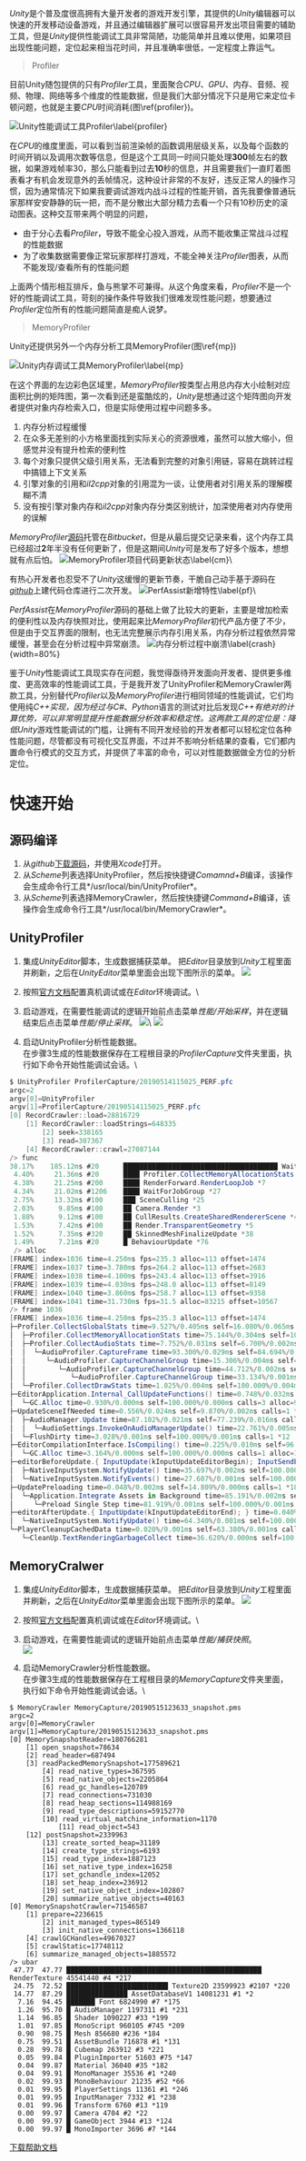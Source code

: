 *Unity*是个普及度很高拥有大量开发者的游戏开发引擎，其提供的*Unity*编辑器可以快速的开发移动设备游戏，并且通过编辑器扩展可以很容易开发出项目需要的辅助工具，但是*Unity*提供性能调试工具非常简陋，功能简单并且难以使用，如果项目出现性能问题，定位起来相当花时间，并且准确率很低，一定程度上靠运气。

> Profiler

目前Unity随包提供的只有*Profiler*工具，里面聚合*CPU*、*GPU*、内存、音频、视频、物理、网络等多个维度的性能数据，但是我们大部分情况下只是用它来定位卡顿问题，也就是主要*CPU*时间消耗(图\ref{profiler})。

![Unity性能调试工具Profiler\label{profiler}](docs/figures/profiler.png)

在*CPU*的维度里面，可以看到当前渲染帧的函数调用层级关系，以及每个函数的时间开销以及调用次数等信息，但是这个工具同一时间只能处理**300**帧左右的数据，如果游戏帧率30，那么只能看到过去**10**秒的信息，并且需要我们一直盯着图表看才有机会发现意外的丢帧情况，这种设计非常的不友好，违反正常人的操作习惯，因为通常情况下如果我要调试游戏内战斗过程的性能开销，首先我要像普通玩家那样安安静静的玩一把，而不是分散出大部分精力去看一个只有10秒历史的滚动图表。这种交互带来两个明显的问题，

- 由于分心去看*Profiler*，导致不能全心投入游戏，从而不能收集正常战斗过程的性能数据
- 为了收集数据需要像正常玩家那样打游戏，不能全神关注*Profiler*图表，从而不能发现/查看所有的性能问题

上面两个情形相互排斥，鱼与熊掌不可兼得。从这个角度来看，*Profiler*不是一个好的性能调试工具，苛刻的操作条件导致我们很难发现性能问题，想要通过*Profiler*定位所有的性能问题简直是痴人说梦。

> MemoryProfiler

Unity还提供另外一个内存分析工具MemoryProfiler(图\ref{mp})

![Unity内存调试工具MemoryProfiler\label{mp}](docs/figures/unity-mp.png)

在这个界面的左边彩色区域里，*MemoryProfiler*按类型占用总内存大小绘制对应面积比例的矩阵图，第一次看到还是蛮酷炫的，*Unity*是想通过这个矩阵图向开发者提供对象内存检索入口，但是实际使用过程中问题多多。

1. 内存分析过程缓慢
2. 在众多无差别的小方格里面找到实际关心的资源很难，虽然可以放大缩小，但感觉并没有提升检索的便利性
3. 每个对象只提供父级引用关系，无法看到完整的对象引用链，容易在跳转过程中搞错上下文关系
4. 引擎对象的引用和*il2cpp*对象的引用混为一谈，让使用者对引用关系的理解模糊不清
5. 没有按引擎对象内存和*il2cpp*对象内存分类区别统计，加深使用者对内存使用的误解

*MemoryProfiler*[源码](https://bitbucket.org/Unity-Technologies/memoryprofiler)托管在*Bitbucket*，但是从最后提交记录来看，这个内存工具已经超过**2**年半没有任何更新了，但是这期间*Unity*可是发布了好多个版本，想想就有点后怕。
![MemoryProfiler项目代码更新状态\label{cm}](docs/figures/bitbucket-cm.png)\

有热心开发者也忍受不了*Unity*这缓慢的更新节奏，干脆自己动手基于源码在[*github*](https://github.com/GameBuildingBlocks/PerfAssist)上建代码仓库进行二次开发。
![PerfAssist新增特性\label{pf}](docs/figures/perf-assist.png)\

*PerfAssist*在*MemoryProfiler*源码的基础上做了比较大的更新，主要是增加检索的便利性以及内存快照对比，使用起来比*MemoryProfiler*初代产品方便了不少，但是由于交互界面的限制，也无法完整展示内存引用关系，内存分析过程依然异常缓慢，甚至会在分析过程中异常崩溃。
![内存分析过程中崩溃\label{crash}](docs/figures/crash.png){width=80%}

鉴于*Unity*性能调试工具现实存在问题，我觉得亟待开发面向开发者、提供更多维度、更高效率的性能调试工具，于是我开发了UnityProfiler和MemoryCrawler两款工具，分别替代*Profiler*以及*MemoryProfiler*进行相同领域的性能调试，它们均使用纯*C++*实现，因为经过与*C#*、*Python*语言的测试对比后发现*C++*有绝对的计算优势，可以非常明显提升性能数据分析效率和稳定性。这两款工具的定位是：降低*Unity*游戏性能调试的门槛，让拥有不同开发经验的开发者都可以轻松定位各种性能问题，尽管都没有可视化交互界面，不过并不影响分析结果的查看，它们都内置命令行模式的交互方式，并提供了丰富的命令，可以对性能数据做全方位的分析定位。


# 快速开始

## 源码编译

1. 从*github*[下载源码](https://github.com/larryhou/MemoryProfiler)，并使用*Xcode*打开。
2. 从*Scheme*列表选择UnityProfiler，然后按快捷键*Comamnd+B*编译，该操作会生成命令行工具*/usr/local/bin/UnityProfiler*。
3. 从*Scheme*列表选择MemoryCrawler，然后按快捷键*Command+B*编译，该操作会生成命令行工具*/usr/local/bin/MemoryCrawler*。

## UnityProfiler

1. 集成*UnityEditor*脚本，生成数据捕获菜单。
把*Editor*目录放到*Unity*工程里面并刷新，之后在*UnityEditor*菜单里面会出现下图所示的菜单。
![](docs/figures/editor-menu.png)

2. 按照[官方文档](https://docs.unity3d.com/Manual/ProfilerWindow.html)配置真机调试或在*Editor*环境调试。\

3. 启动游戏，在需要性能调试的逻辑开始前点击菜单*性能/开始采样*，并在逻辑结束后点击菜单*性能/停止采样*。
![](docs/figures/up-start.png)\ ![](docs/figures/up-stop.png)

4. 启动UnityProfiler分析性能数据。\
在步骤3生成的性能数据保存在工程根目录的*ProfilerCapture*文件夹里面，执行如下命令开始性能调试会话。\

```C#
$ UnityProfiler ProfilerCapture/20190514115025_PERF.pfc 
argc=2
argv[0]=UnityProfiler
argv[1]=ProfilerCapture/20190514115025_PERF.pfc
[0] RecordCrawler::load=28816729
    [1] RecordCrawler::loadStrings=648335
        [2] seek=338165
        [3] read=307367
    [4] RecordCrawler::crawl=27087144
/> func
38.17%    185.12ms #20      ██████████████████████████████████████ WaitForTargetFPS *1
 4.40%     21.36ms #20      ████ Profiler.CollectMemoryAllocationStats *128
 4.38%     21.25ms #200     ████ RenderForward.RenderLoopJob *7
 4.34%     21.02ms #1206    ████ WaitForJobGroup *27
 2.75%     13.32ms #100     ███ SceneCulling *25
 2.03%      9.85ms #100     ██ Camera.Render *3
 1.88%      9.12ms #100     ██ CullResults.CreateSharedRendererScene *46
 1.53%      7.42ms #100     ██ Render.TransparentGeometry *5
 1.52%      7.35ms #320     ██ SkinnedMeshFinalizeUpdate *38
 1.49%      7.21ms #20      █ BehaviourUpdate *76
 /> alloc
[FRAME] index=1036 time=4.250ms fps=235.3 alloc=113 offset=1474
[FRAME] index=1037 time=3.780ms fps=264.2 alloc=113 offset=2683
[FRAME] index=1038 time=4.100ms fps=243.4 alloc=113 offset=3916
[FRAME] index=1039 time=4.030ms fps=248.0 alloc=113 offset=8149
[FRAME] index=1040 time=3.860ms fps=258.7 alloc=113 offset=9358
[FRAME] index=1041 time=31.730ms fps=31.5 alloc=83215 offset=10567
/> frame 1036
[FRAME] index=1036 time=4.250ms fps=235.3 alloc=113 offset=1474
├─Profiler.CollectGlobalStats time=9.527%/0.405ms self=16.080%/0.065ms calls=1 *1
│  ├─Profiler.CollectMemoryAllocationStats time=75.144%/0.304ms self=100.000%/0.304ms calls=1 *2
│  ├─Profiler.CollectAudioStats time=7.752%/0.031ms self=6.700%/0.002ms calls=1 *3
│  │  └─AudioProfiler.CaptureFrame time=93.300%/0.029ms self=84.694%/0.025ms calls=1 *4
│  │     └─AudioProfiler.CaptureChannelGroup time=15.306%/0.004ms self=55.288%/0.002ms calls=1 *5
│  │        └─AudioProfiler.CaptureChannelGroup time=44.712%/0.002ms self=66.866%/0.001ms calls=2 *5
│  │           └─AudioProfiler.CaptureChannelGroup time=33.134%/0.001ms self=100.000%/0.001ms calls=2 *5
│  └─Profiler.CollectDrawStats time=1.025%/0.004ms self=100.000%/0.004ms calls=1 *6
├─EditorApplication.Internal_CallUpdateFunctions() time=0.748%/0.032ms self=99.069%/0.032ms calls=1 alloc=96 *7
│  └─GC.Alloc time=0.930%/0.000ms self=100.000%/0.000ms calls=3 alloc=96 *8
├─UpdateSceneIfNeeded time=0.556%/0.024ms self=9.870%/0.002ms calls=1 *9
│  ├─AudioManager.Update time=87.102%/0.021ms self=77.239%/0.016ms calls=1 *10
│  │  └─AudioSettings.InvokeOnAudioManagerUpdate() time=22.761%/0.005ms self=100.000%/0.005ms calls=1 *11
│  └─FlushDirty time=3.028%/0.001ms self=100.000%/0.001ms calls=1 *12
├─EditorCompilationInterface.IsCompiling() time=0.225%/0.010ms self=96.836%/0.009ms calls=1 alloc=17 *13
│  └─GC.Alloc time=3.164%/0.000ms self=100.000%/0.000ms calls=1 alloc=17 *8
├─editorBeforeUpdate.{ InputUpdate(kInputUpdateEditorBegin); InputSendEvents(); } time=0.125%/0.005ms self=36.696%/0.002ms calls=1 *14
│  ├─NativeInputSystem.NotifyUpdate() time=35.697%/0.002ms self=100.000%/0.002ms calls=1 *15
│  └─NativeInputSystem.NotifyEvents() time=27.607%/0.001ms self=100.000%/0.001ms calls=1 *16
├─UpdatePreloading time=0.048%/0.002ms self=14.809%/0.000ms calls=1 *18
│  └─Application.Integrate Assets in Background time=85.191%/0.002ms self=18.081%/0.000ms calls=1 *19
│     └─Preload Single Step time=81.919%/0.001ms self=100.000%/0.001ms calls=1 *20
├─editorAfterUpdate.{ InputUpdate(kInputUpdateEditorEnd); } time=0.040%/0.002ms self=35.660%/0.001ms calls=1 *21
│  └─NativeInputSystem.NotifyUpdate() time=64.340%/0.001ms self=100.000%/0.001ms calls=1 *15
└─PlayerCleanupCachedData time=0.020%/0.001ms self=63.380%/0.001ms calls=1 *22
   └─CleanUp.TextRenderingGarbageCollect time=36.620%/0.000ms self=100.000%/0.000ms calls=1 *23
```

## MemoryCralwer

1. 集成*UnityEditor*脚本，生成数据捕获菜单。
把*Editor*目录放到*Unity*工程里面并刷新，之后在*UnityEditor*菜单里面会出现下图所示的菜单。
![](docs/figures/editor-menu.png)

2. 按照[官方文档](https://docs.unity3d.com/Manual/ProfilerWindow.html)配置真机调试或在*Editor*环境调试。\

3. 启动游戏，在需要性能调试的逻辑开始前点击菜单*性能/捕获快照*。\
![](docs/figures/mc-cap.png)

4. 启动MemoryCrawler分析性能数据。\
在步骤3生成的性能数据保存在工程根目录的*MemoryCapture*文件夹里面，执行如下命令开始性能调试会话。\

```
$ MemoryCrawler MemoryCapture/20190515123633_snapshot.pms 
argc=2
argv[0]=MemoryCrawler
argv[1]=MemoryCapture/20190515123633_snapshot.pms
[0] MemorySnapshotReader=180766281
    [1] open_snapshot=78634
    [2] read_header=687494
    [3] readPackedMemorySnapshot=177589621
        [4] read_native_types=367595
        [5] read_native_objects=2205864
        [6] read_gc_handles=120789
        [7] read_connections=731030
        [8] read_heap_sections=114988169
        [9] read_type_descriptions=59152770
        [10] read_virtual_matchine_information=1170
            [11] read_object=543
    [12] postSnapshot=2339963
        [13] create_sorted_heap=31189
        [14] create_type_strings=6193
        [15] read_type_index=1887123
        [16] set_native_type_index=16258
        [17] set_gchandle_index=12052
        [18] set_heap_index=236912
        [19] set_native_object_index=102807
        [20] summarize_native_objects=40163
[0] MemorySnapshotCrawler=71546587
    [1] prepare=2236615
        [2] init_managed_types=865149
        [3] init_native_connections=1366118
    [4] crawlGCHandles=49670327
    [5] crawlStatic=17748112
    [6] summarize_managed_objects=1885572
/> ubar
 47.77  47.77 ████████████████████████████████████████████████ RenderTexture 45541440 #4 *217
 24.75  72.52 █████████████████████████ Texture2D 23599923 #2107 *220
 14.77  87.29 ███████████████ AssetDatabaseV1 14081231 #1 *2
  7.16  94.45 ███████ Font 6824990 #7 *175
  1.26  95.70 █ AudioManager 1197311 #1 *231
  1.14  96.85 █ Shader 1090227 #33 *199
  1.01  97.85 █ MonoScript 960105 #745 *209
  0.90  98.75 █ Mesh 856680 #236 *184
  0.75  99.51 █ AssetBundle 716878 #1 *131
  0.28  99.78 █ Cubemap 263912 #3 *221
  0.05  99.84 █ PluginImporter 51603 #75 *147
  0.04  99.87 █ Material 36040 #35 *182
  0.04  99.91 █ MonoManager 35536 #1 *240
  0.02  99.93 █ MonoBehaviour 21235 #52 *66
  0.01  99.95 █ PlayerSettings 11361 #1 *246
  0.01  99.95 █ InputManager 7332 #1 *238
  0.01  99.96 █ Transform 6760 #13 *119
  0.00  99.97 █ Camera 4704 #2 *22
  0.00  99.97 █ GameObject 3944 #13 *124
  0.00  99.97 █ MonoImporter 3696 #7 *144
```

[下载帮助文档](docs/README.pdf)
